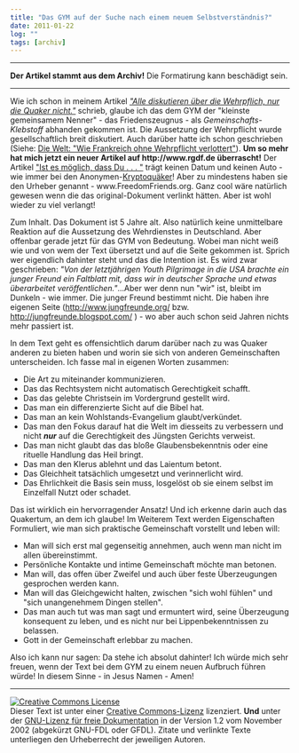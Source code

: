 ```yaml
---
title: "Das GYM auf der Suche nach einem neuem Selbstverständnis?"
date: 2011-01-22
log: ""
tags: [archiv]
---
```

<hr><b>Der Artikel stammt aus dem Archiv!</b> Die Formatirung kann beschädigt sein.<hr>
Wie ich schon in meinem Artikel <a href="http://www.the-independent-friend.de/?q=node/667"><i>"Alle diskutieren über die Wehrpflich, nur die Quaker nicht."</i></a> schrieb, glaube ich das dem GYM der "kleinste gemeinsamem Nenner" - das Friedenszeugnus - als <i>Gemeinschafts-Klebstoff</i> abhanden gekommen ist.  Die Aussetzung der Wehrpflicht wurde gesellschaftlich breit diskutiert. Auch darüber hatte ich schon geschrieben (Siehe: <a href="http://www.the-independent-friend.de/?q=node/701">Die Welt: "Wie Frankreich ohne Wehrpflicht verlottert"</a>).   <b>Um so mehr hat mich jetzt ein neuer Artikel auf http://www.rgdf.de überrascht!</b> 
<!--break-->
Der Artikel <a href="">"Ist es möglich, dass Du . . . "</a> trägt keinen Datum und keinen Auto - wie immer bei den Anonymen-<a href="http://de.wikipedia.org/wiki/Glossar_Qu%C3%A4kertum#K">Kryptoquäker</a>! Aber zu mindestens haben sie den Urheber genannt  -  www.FreedomFriends.org. Ganz cool wäre natürlich gewesen wenn die das original-Dokument verlinkt hätten. Aber ist wohl wieder zu viel verlangt!

Zum Inhalt. Das Dokument ist 5 Jahre alt. Also natürlich keine unmittelbare Reaktion auf die Aussetzung des Wehrdienstes in Deutschland. Aber offenbar gerade jetzt für das GYM von Bedeutung. Wobei man nicht weiß wie und von wem der Text übersetzt und auf die Seite gekommen ist. Sprich wer eigendlich dahinter steht und das die Intention ist. Es wird zwar geschrieben: <i>"Von der letztjährigen Youth Pilgrimage in die USA brachte ein junger Freund ein Faltblatt mit, dass wir in deutscher Sprache und etwas überarbeitet veröffentlichen."</i>...Aber wer denn nun "wir" ist, bleibt im Dunkeln - wie immer. Die junger Freund bestimmt nicht. Die haben ihre eigenen Seite (http://www.jungfreunde.org/ bzw. http://jungfreunde.blogspot.com/ )  - wo aber auch schon seid Jahren nichts mehr passiert ist.

In dem Text geht es offensichtlich darum darüber nach zu was Quaker anderen zu bieten haben und worin sie sich von anderen Gemeinschaften unterscheiden. Ich fasse mal in eigenen Worten zusammen:
<ul>
<li>Die Art zu miteinander kommunizieren.</li>
<li>Das das Rechtsystem nicht automatisch Gerechtigkeit schafft.</li>
<li>Das das gelebte Christsein im Vordergrund gestellt wird.</li>
<li>Das man ein differenzierte Sicht auf die Bibel hat.</li>
<li>Das man an kein Wohlstands-Evangelium glaubt/verkündet.</li>
<li>Das man den Fokus darauf hat die Welt im diesseits zu verbessern und nicht <i><b>nur</b></i> auf die Gerechtigkeit des Jüngsten Gerichts verweist.</li>
<li>Das man nicht glaubt das das bloße Glaubensbekenntnis oder eine rituelle Handlung das Heil bringt.</li>
<li>Das man den Klerus ablehnt und das Laientum betont.</li>
<li>Das Gleichheit tatsächlich umgesetzt und verinnerlicht wird.</li>
<li>Das Ehrlichkeit die Basis sein muss, losgelöst ob sie einem selbst im Einzelfall Nutzt oder schadet.</li>
</ul> 
Das ist wirklich ein hervorragender Ansatz! Und ich erkenne darin auch das Quakertum, an dem ich glaube! Im Weiterem Text werden Eigenschaften Formuliert, wie man sich praktische Gemeinschaft vorstellt und leben will:
<ul>
<li>Man will sich erst mal gegenseitig annehmen, auch wenn man nicht im allen übereinstimmt.</li>
<li>Persönliche Kontakte und intime Gemeinschaft möchte man betonen.</li>
<li>Man will, das offen über Zweifel und auch über feste Überzeugungen gesprochen werden kann.</li>
<li>Man will das Gleichgewicht halten, zwischen "sich wohl fühlen" und "sich unangenehmem Dingen stellen".</li>
<li>Das man auch tut was man sagt und ermuntert wird, seine Überzeugung konsequent zu leben, und es nicht nur bei Lippenbekenntnissen zu belassen.</li>
<li>Gott in der Gemeinschaft erlebbar zu machen.</li>
</ul>
Also ich kann nur sagen: Da stehe ich absolut dahinter! Ich würde mich sehr freuen, wenn der Text bei dem GYM zu einem neuen Aufbruch führen würde! In diesem Sinne - in Jesus Namen - Amen!

<hr />
<a rel="license" href="http://creativecommons.org/licenses/by-sa/3.0/de/"><img alt="Creative Commons License" style="border-width: 0pt;" src="http://i.creativecommons.org/l/by-sa/3.0/de/88x31.png" /></a><br />
Dieser <span xmlns:dc="http://purl.org/dc/elements/1.1/" href="http://purl.org/dc/dcmitype/Text" rel="dc:type">Text</span> ist unter einer <a rel="license" href="http://creativecommons.org/licenses/by-sa/3.0/de/">Creative Commons-Lizenz</a> lizenziert. <b>Und</b> unter der <a href="http://de.wikipedia.org/wiki/GFDL">GNU-Lizenz f&uuml;r freie Dokumentation</a> in der Version 1.2 vom November 2002 (abgek&uuml;rzt GNU-FDL oder GFDL). Zitate und verlinkte Texte unterliegen den Urheberrecht der jeweiligen Autoren.
 
